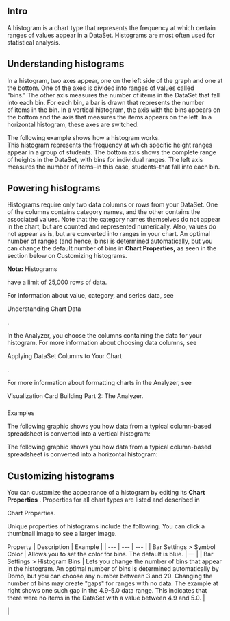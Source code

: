 

Intro
-------

A histogram is a chart type that represents the frequency at which certain ranges of values appear in a DataSet. Histograms are most often used for statistical analysis.


 Understanding histograms
--------------------------

In a histogram, two axes appear, one on the left side of the graph and one at the bottom. One of the axes is divided into ranges of values called "bins." The other axis measures the number of items in the DataSet that fall into each bin. For each bin, a bar is drawn that represents the number of items in the bin. In a vertical histogram, the axis with the bins appears on the bottom and the axis that measures the items appears on the left. In a horizontal histogram, these axes are switched.


 The following example shows how a histogram works. This histogram represents the frequency at which specific height ranges appear in a group of students. The bottom axis shows the complete range of heights in the DataSet, with bins for individual ranges. The left axis measures the number of items–in this case, students–that fall into each bin.

Powering histograms
---------------------

Histograms require only two data columns or rows from your DataSet. One of the columns contains category names, and the other contains the associated values. Note that the category names themselves do not appear in the chart, but are counted and represented numerically. Also, values do not appear as is, but are converted into ranges in your chart. An optimal number of ranges (and hence, bins) is determined automatically, but you can change the default number of bins in
 **Chart Properties,**
 as seen in the section below on Customizing histograms.


**Note:**
 Histograms

have a limit of 25,000 rows of data.

For information about value, category, and series data, see

Understanding Chart Data

.


 In the Analyzer, you choose the columns containing the data for your histogram. For more information about choosing data columns, see

Applying DataSet Columns to Your Chart

.


 For more information about formatting charts in the Analyzer, see

Visualization Card Building Part 2: The Analyzer.


###
 Examples

The following graphic shows you how data from a typical column-based spreadsheet is converted into a vertical histogram:

The following graphic shows you how data from a typical column-based spreadsheet is converted into a horizontal histogram:

Customizing histograms
------------------------

You can customize the appearance of a histogram by editing its
 **Chart Properties**
 . Properties for all chart types are listed and described in

Chart Properties.

Unique properties of histograms include the following. You can click a thumbnail image to see a larger image.


 Property
  |
 Description
  |
 Example
  |
| --- | --- | --- |
|
 Bar Settings > Symbol Color
  |
 Allows you to set the color for bins. The default is blue.
  |
 —
  |
|
 Bar Settings > Histogram Bins
  |
 Lets you change the number of bins that appear in the histogram. An optimal number of bins is determined automatically by Domo, but you can choose any number between 3 and 20. Changing the number of bins may create "gaps" for ranges with no data. The example at right shows one such gap in the 4.9-5.0 data range. This indicates that there were no items in the DataSet with a value between 4.9 and 5.0.
  |

|



